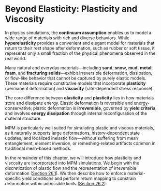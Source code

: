 # Beyond Elasticity: Plasticity and Viscosity

In physics simulations, the **continuum assumption** enables us to model a wide range of materials with rich and diverse behaviors. While **hyperelasticity** provides a convenient and elegant model for materials that return to their rest shape after deformation, such as rubber or soft tissue, it represents only a small fraction of the physical phenomena observed in the real world.

Many natural and everyday materials—including **sand**, **snow**, **mud**, **metal**, **foam**, and **fracturing solids**—exhibit irreversible deformation, dissipation, or flow-like behavior that cannot be captured by purely elastic models. These materials require constitutive models that incorporate **plasticity** (permanent deformation) and **viscosity** (rate-dependent stress response).

The core difference between **elasticity** and **plasticity** lies in how materials store and dissipate energy. Elastic deformation is reversible and energy-conservative; plastic deformation is **irreversible**, governed by **yield criteria**, and involves **energy dissipation** through internal reconfiguration of the material structure.

MPM is particularly well suited for simulating plastic and viscous materials, as it naturally supports large deformations, history-dependent state updates, and localized inelastic flow—without suffering from mesh entanglement, element inversion, or remeshing-related artifacts common in traditional mesh-based methods.

In the remainder of this chapter, we will introduce how plasticity and viscosity are incorporated into MPM simulations. We begin with the discretization of plastic flow and the representation of irreversible deformation ([Section 26.1](./lec26.1-disc_plastic_flow.md)). We then describe how to enforce material-specific yield conditions and perform return mapping to constrain deformation within admissible limits ([Section 26.2](lec26.2-yield_criterion.md)).